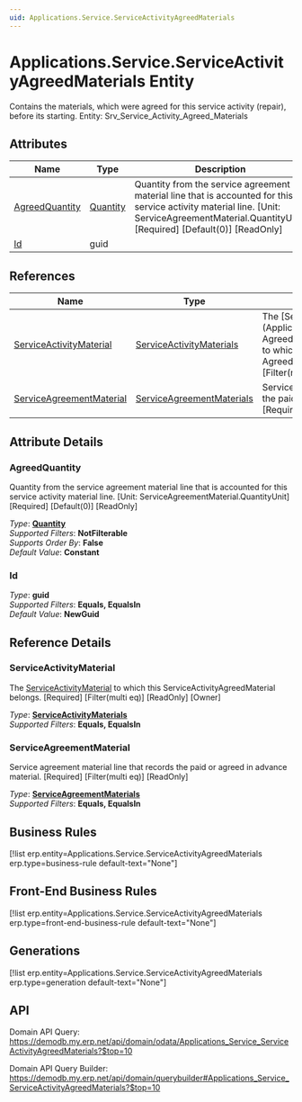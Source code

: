 ```yaml
---
uid: Applications.Service.ServiceActivityAgreedMaterials
---
```

# Applications.Service.ServiceActivityAgreedMaterials Entity

Contains the materials, which were agreed for this service activity (repair), before its starting. Entity: Srv_Service_Activity_Agreed_Materials

## Attributes

| Name | Type | Description |
| ---- | ---- | --- |
| [AgreedQuantity](Applications.Service.ServiceActivityAgreedMaterials.md#agreedquantity) | [Quantity](../data-types.md#quantity) | Quantity from the service agreement material line that is accounted for this service activity material line. [Unit: ServiceAgreementMaterial.QuantityUnit] [Required] [Default(0)] [ReadOnly] 
| [Id](Applications.Service.ServiceActivityAgreedMaterials.md#id) | guid |  

## References

| Name | Type | Description |
| ---- | ---- | --- |
| [ServiceActivityMaterial](Applications.Service.ServiceActivityAgreedMaterials.md#serviceactivitymaterial) | [ServiceActivityMaterials](Applications.Service.ServiceActivityMaterials.md) | The [ServiceActivityMaterial](Applications.Service.ServiceActivity<br />AgreedMaterials.md#serviceactivitymaterial) to which this ServiceActivity<br />AgreedMaterial belongs. [Required] [Filter(multi eq)] [ReadOnly]  |
| [ServiceAgreementMaterial](Applications.Service.ServiceActivityAgreedMaterials.md#serviceagreementmaterial) | [ServiceAgreementMaterials](Applications.Service.ServiceAgreementMaterials.md) | Service agreement material line that records the paid or agreed in advance material. [Required] [Filter(multi eq)] [ReadOnly] |


## Attribute Details

### AgreedQuantity

Quantity from the service agreement material line that is accounted for this service activity material line. [Unit: ServiceAgreementMaterial.QuantityUnit] [Required] [Default(0)] [ReadOnly]

_Type_: **[Quantity](../data-types.md#quantity)**  
_Supported Filters_: **NotFilterable**  
_Supports Order By_: **False**  
_Default Value_: **Constant**  

### Id

_Type_: **guid**  
_Supported Filters_: **Equals, EqualsIn**  
_Default Value_: **NewGuid**  


## Reference Details

### ServiceActivityMaterial

The [ServiceActivityMaterial](Applications.Service.ServiceActivityAgreedMaterials.md#serviceactivitymaterial) to which this ServiceActivityAgreedMaterial belongs. [Required] [Filter(multi eq)] [ReadOnly] [Owner]

_Type_: **[ServiceActivityMaterials](Applications.Service.ServiceActivityMaterials.md)**  
_Supported Filters_: **Equals, EqualsIn**  

### ServiceAgreementMaterial

Service agreement material line that records the paid or agreed in advance material. [Required] [Filter(multi eq)] [ReadOnly]

_Type_: **[ServiceAgreementMaterials](Applications.Service.ServiceAgreementMaterials.md)**  
_Supported Filters_: **Equals, EqualsIn**  



## Business Rules

[!list erp.entity=Applications.Service.ServiceActivityAgreedMaterials erp.type=business-rule default-text="None"]

## Front-End Business Rules

[!list erp.entity=Applications.Service.ServiceActivityAgreedMaterials erp.type=front-end-business-rule default-text="None"]

## Generations

[!list erp.entity=Applications.Service.ServiceActivityAgreedMaterials erp.type=generation default-text="None"]

## API

Domain API Query:
<https://demodb.my.erp.net/api/domain/odata/Applications_Service_ServiceActivityAgreedMaterials?$top=10>

Domain API Query Builder:
<https://demodb.my.erp.net/api/domain/querybuilder#Applications_Service_ServiceActivityAgreedMaterials?$top=10>

